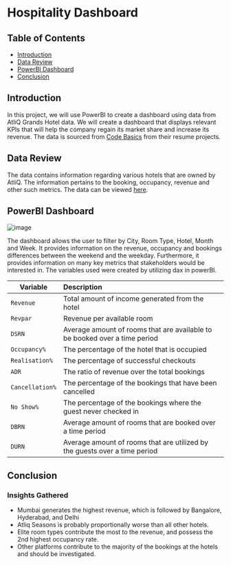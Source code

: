 # Hospitality Dashboard

## Table of Contents
* [Introduction](#introduction)
* [Data Review](#data-review)
* [PowerBI Dashboard](#powerbi-dashboard)
* [Conclusion](#conclusion)

## Introduction

In this project, we will use PowerBI to create a dashboard using data from AtliQ Grands Hotel data. We will create a dashboard that displays relevant KPIs that will help the company regain its market share and increase its revenue. The data is sourced from [Code Basics](https://codebasics.io/) from their resume projects.

## Data Review

The data contains information regarding various hotels that are owned by AtliQ. The information pertains to the booking, occupancy, revenue and other such metrics. The data can be viewed [here](https://github.com/jidafan/Hospitality-Dashboard/tree/main/Input%20Files).

## PowerBI Dashboard

![image](https://github.com/jidafan/Hospitality-Dashboard/assets/141703009/c7712d16-a34b-4cef-8de1-5cebc1808113)



The dashboard allows the user to filter by City, Room Type, Hotel, Month and Week. It provides information on the revenue, occupancy and bookings differences between the weekend and the weekday. Furthermore, it provides information on many key metrics that stakeholders would be interested in. The variables used were created by utilizing dax in powerBI.

| Variable      | Description           | 
| ------------- |:---------------------| 
| `Revenue`     | Total amount of income generated from the hotel    |
| `Revpar`     | Revenue per available room   |   
| `DSRN` | Average amount of rooms that are available to be booked over a time period                              |
| `Occupancy%`     | The percentage of the hotel that is occupied   |
| `Realisation%`     | The percentage of successful checkouts    |   
| `ADR` | The ratio of revenue over the total bookings                                 |
| `Cancellation%`     | The percentage of the bookings that have been cancelled   |
| `No Show%`     | The percentage of the bookings where the guest never checked in      |   
| `DBRN` | Average amount of rooms that are booked over a time period                 |
| `DURN` | Average amount of rooms that are utilized by the guests over a time period          |

## Conclusion

### Insights Gathered 

* Mumbai generates the highest revenue, which is followed by Bangalore, Hyderabad, and Delhi
* Atliq Seasons is probably proportionally worse than all other hotels.
* Elite room types contribute the most to the revenue, and possess the 2nd highest occupancy rate.
* Other platforms contribute to the majority of the bookings at the hotels and should be investigated.
